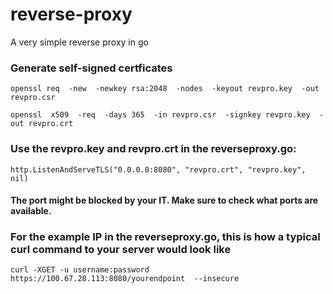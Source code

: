 # reverse-proxy
A very simple reverse proxy in go

### Generate self-signed certficates
```
openssl req  -new  -newkey rsa:2048  -nodes  -keyout revpro.key  -out revpro.csr

openssl  x509  -req  -days 365  -in revpro.csr  -signkey revpro.key  -out revpro.crt
```
### Use the revpro.key and revpro.crt in the reverseproxy.go:
```
http.ListenAndServeTLS("0.0.0.0:8080", "revpro.crt", "revpro.key", nil)
```
#### The port might be blocked by your IT. Make sure to check what ports are available.

### For the example IP in the reverseproxy.go, this is how a typical curl command to your server would look like

```
curl -XGET -u username:password https://100.67.28.113:8080/yourendpoint  --insecure
```
